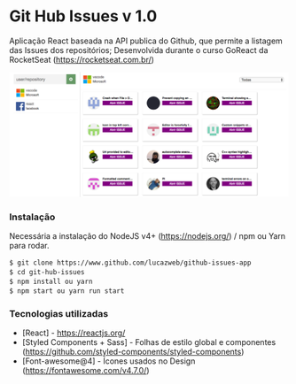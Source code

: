 # Git Hub Issues v 1.0
Aplicação React baseada na API publica do Github, que permite a listagem das Issues dos repositórios; Desenvolvida durante o curso GoReact da RocketSeat (https://rocketseat.com.br/)

![Imagem do projeto](/misc/appscreen.png)

### Instalação

Necessária a instalação do NodeJS v4+ (https://nodejs.org/) / npm ou Yarn para rodar.


```sh
$ git clone https://www.github.com/lucazweb/github-issues-app
$ cd git-hub-issues
$ npm install ou yarn
$ npm start ou yarn run start
```

### Tecnologias utilizadas
* [React] - https://reactjs.org/
* [Styled Components + Sass] - Folhas de estilo global e componentes (https://github.com/styled-components/styled-components)
* [Font-awesome@4] - Ícones usados no Design (https://fontawesome.com/v4.7.0/)
